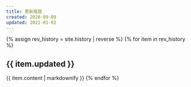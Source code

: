 ```yaml
---
title: 更新履歴
created: 2020-09-09
updated: 2022-01-02
---
```

{% assign rev_history = site.history | reverse %}
{% for item in rev_history %}
## <a name="{{ item.updated }}">{{ item.updated }}</a>
{{ item.content | markdownify }}
{% endfor %}
